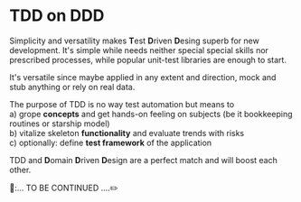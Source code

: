 # TDD on DDD

Simplicity and versatility makes **T**est **D**riven **D**esing superb for new development. It's simple while needs neither special special skills nor prescribed processes, while popular unit-test libraries are enough to start.

It's versatile since maybe applied in any extent and direction, mock and stub anything or rely on real data.

The purpose of TDD is no way test automation but means to\
a) grope **concepts** and get hands-on feeling on subjects (be it bookkeeping routines or starship model)\
b) vitalize skeleton **functionality** and evaluate trends with risks\
c) optionally: define **test framework** of the application

TDD and **D**omain **D**riven **D**esign are a perfect match and will boost each other.


🚧:... TO BE CONTINUED ....:pencil2:
